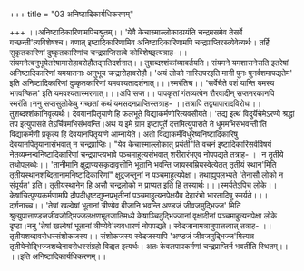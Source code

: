 +++
title = "03 अनिष्टादिकार्यधिकरणम्"

+++
।।अनिष्टादिकारिणामपिचश्रुतम्।। 'येवै केचास्माल्लोकात्प्रयंति चन्द्रमसमेव तेसर्वे गच्छन्ती'त्यविशेषश्च। वणात् इष्टादिकारिणामिव अनिष्टादिकारिणामपि चन्द्रप्राप्तिरस्त्येवेत्यर्थः। तर्हि सुकृतकारिणां दुष्कृतकारिणांच चन्द्रप्राप्तिसत्वे कोविशेषइत्यत्राह-।।संयमनेत्वनुभूयेतरेषामारोहावरोहौतद्गतिदर्शनात्।। तुशब्दश्शंकांव्यावर्तयति। संयमने यमशासनेसति इतरेषां अनिष्टादिकारिणां यमयातनाः अनुभूय चन्द्रारोहावरोहौ। 'अयं लोको नास्तिपरइति मानी पुनः पुनर्वशमापद्यतेम' इति अनिष्टादिकारिणां दुष्कृतकारिणां यमवश्यतादर्शनात्।।।स्मरंतिच।। 'सर्वेचैते वशं यान्ति यमस्य भगवन्किल' इति यमवश्यतास्मरणात्।।।अपि सप्त।। पापकृतां गंतव्यत्वेन रौरवादीन् सप्तनरकानपि स्मरंति।ननु सप्तसुलोकेषु गच्छतां कथं यमसदनप्राप्तिस्तत्राह- ।।तत्रापि तद्व्यापारादविरोधः।। तुशब्दश्शंकानिवृत्यर्थः। देवयानपितृयाणे हि फलभूते विद्याकर्मणोरित्यवसीयते। 'तद्य इत्थं विदुर्येचेमेऽरण्ये श्रद्धां तप इत्युपासते तेऽर्चिषमभिसंभवन्ति।अथ य इमे ग्राम इष्टापूर्ते दत्तमित्युपासते ते धूममभिसंभवन्ती'ति विद्याकर्मणी प्रकृत्य हि देवयानपितृयाणे आम्नायेते। अतो विद्याकर्मविधुरेष्वनिष्टादिकारिषु देवयानपितृयानासंभवात् न चन्द्रप्राप्तिः। "येव केचास्माल्लोकात् प्रयंती"ति वचनं इष्टादिकारिसर्वविषयं नेतव्यम्नन्वनिष्टादिकारिणां चन्द्रप्राप्त्यभावे पञ्चमाहुत्यसंभवात् शरीरारंभएव नोपपद्यते तत्राह- ।।न तृतीये तथोपलब्धेः।। 'तानीमानि क्षुद्राण्यसकृदावृत्तीनि भूतानि भवन्ति जायस्वम्रियस्वेत्येतत् तृतीयं स्थान'मिति तृतीयस्थानशब्दितानामनिष्टादिकारिणां" क्षुद्रजन्तूनां न पञ्चमाहुत्यपेक्षा। तथाह्युपलभ्यते 'तेनासौ लोको न संपूर्यत' इति। तृतीयस्थानेन हि असौ चन्द्रलोको न प्राप्यत इति हि तस्यार्थः।।।स्मर्यतेऽपिच लोके।। केषांचित्पुण्यकर्मणामपि द्रौपदीधृष्टद्युम्नप्रभृतीनां पञ्चमाहुत्यनपेक्षयैव देहारंभो भारतादिषु स्मर्यते।।।दर्शनाच्च।। 'तेषां खल्वेषां भूतानां त्रीण्येव बीजानि भवन्ति अण्डजं जीवजमुद्भिज्ज' मिति श्रुत्युपात्ताण्डजजीवजोद्भिज्जलक्षणभूतजातिमध्ये केषाञ्चिदुद्भिज्जानां वृक्षादीनां पञ्चमाहुत्यनपेक्षा लोके दृष्टा।ननु 'तेषां खल्वेषां भूतानां त्रीण्येवे'त्यवधारणं नोपपद्यते। स्वेदजानामत्रानुपात्तत्वात् तत्राह- ।।तृतीयशब्दावरोधस्संशोकजस्य।। संशोकजस्य स्वेदजस्यापि 'अण्डजं जीवजमुद्भिज्ज'मित्यत्र तृतीयेनोद्भिज्जशब्देनावरोधस्संग्रहो विद्यत इत्यर्थः। अतः केवलपापकर्मणां चन्द्रप्राप्तिर्न भवतीति स्थितम्।। ।।इति अनिष्टादिकार्यधिकरणम्।।